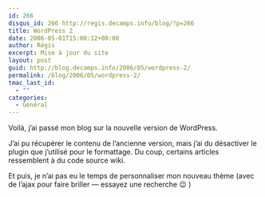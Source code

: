 ```yaml
---
id: 266
disqus_id: 266 http://regis.decamps.info/blog/?p=266
title: WordPress 2
date: 2006-05-01T15:00:12+00:00
author: Régis
excerpt: Mise à jour du site
layout: post
guid: http://blog.decamps.info/2006/05/wordpress-2/
permalink: /blog/2006/05/wordpress-2/
tmac_last_id:
  - ""
categories:
  - Général
---
```

Voilà, j’ai passé mon blog sur la nouvelle version de WordPress.

J’ai pu récupérer le contenu de l’ancienne version, mais j’ai du désactiver le plugin que j’utilisé pour le formattage. Du coup, certains articles ressemblent à du code source wiki.

Et puis, je n’ai pas eu le temps de personnaliser mon nouveau thème (avec de l’ajax pour faire briller &#8212; essayez une recherche 😉 )
